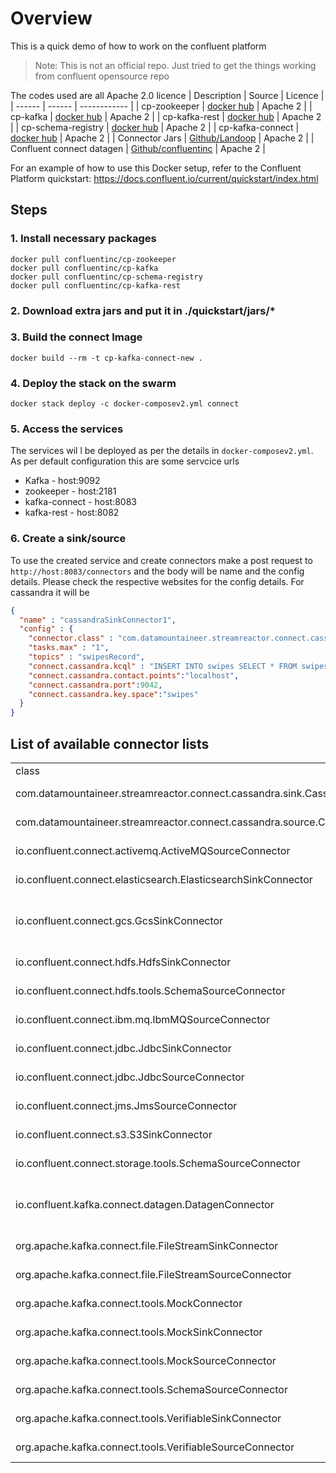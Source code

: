 
# Overview
This is a quick demo of how to work on the confluent platform
> Note: This is not an official repo. Just tried to get the things working from confluent opensource repo


The codes used are all Apache 2.0 licence
| Description | Source | Licence |
| ------ | ------ | ------------ |
| cp-zookeeper | [docker hub](https://hub.docker.com/r/confluentinc/cp-zookeeper) | Apache 2 |
| cp-kafka | [docker hub](https://hub.docker.com/r/confluentinc/cp-kafka) | Apache 2 |
| cp-kafka-rest | [docker hub](https://hub.docker.com/r/confluentinc/cp-kafka-rest) | Apache 2 |
| cp-schema-registry | [docker hub](https://hub.docker.com/r/confluentinc/cp-schema-registry) | Apache 2 |
| cp-kafka-connect | [docker hub](https://hub.docker.com/r/confluentinc/cp-kafka-connect) | Apache 2 |
| Connector Jars | [Github/Landoop](https://github.com/Landoop/stream-reactor/releases) | Apache 2 |
| Confluent connect datagen | [Github/confluentinc](https://github.com/confluentinc/kafka-connect-datagen) | Apache 2 |

For an example of how to use this Docker setup, refer to the Confluent Platform quickstart: https://docs.confluent.io/current/quickstart/index.html

## Steps
### 1. Install necessary packages
```
docker pull confluentinc/cp-zookeeper
docker pull confluentinc/cp-kafka
docker pull confluentinc/cp-schema-registry
docker pull confluentinc/cp-kafka-rest
```

### 2. Download extra jars and put it in ./quickstart/jars/*


### 3. Build the connect Image
```
docker build --rm -t cp-kafka-connect-new .
```
### 4. Deploy the stack on the swarm
```
docker stack deploy -c docker-composev2.yml connect
```
### 5. Access the services
The services wil l be deployed as per the details in ``docker-composev2.yml``. As per default configuration this are some servcice urls

* Kafka - host:9092
* zookeeper - host:2181
* kafka-connect - host:8083
* kafka-rest - host:8082

### 6. Create a sink/source
To use the created service and create connectors make a post request to ``http://host:8083/connectors`` and the body will be name and the config details. Please check the respective websites for the config details. For cassandra it will be 
```json
{
  "name" : "cassandraSinkConnector1",
  "config" : {
    "connector.class" : "com.datamountaineer.streamreactor.connect.cassandra.sink.CassandraSinkConnector",
    "tasks.max" : "1",
    "topics" : "swipesRecord",
	"connect.cassandra.kcql" : "INSERT INTO swipes SELECT * FROM swipesRecord;",
	"connect.cassandra.contact.points":"localhost",
	"connect.cassandra.port":9042,
	"connect.cassandra.key.space":"swipes"
  }
}
```


## List of available connector lists
<table>

<tbody>

<tr>

<td>

<div class="td_head">class</div>

</td>

<td>

<div class="td_head">name</div>

</td>

<td>

<div class="td_head">version</div>

</td>

<td>

<div class="td_head">encodedVersion</div>

</td>

<td>

<div class="td_head">type</div>

</td>

<td>

<div class="td_head">typeName</div>

</td>

<td>

<div class="td_head">location</div>

</td>

</tr>

<tr>

<td class="td_row_even">

<div class="td_row_even">com.datamountaineer.streamreactor.connect.cassandra.sink.CassandraSinkConnector</div>

</td>

<td class="td_row_even">

<div class="td_row_even">com.datamountaineer.streamreactor.connect.cassandra.sink.CassandraSinkConnector</div>

</td>

<td class="td_row_even">

<div class="td_row_even">1.2.2</div>

</td>

<td class="td_row_even">

<div class="td_row_even">1.2.2</div>

</td>

<td class="td_row_even">

<div class="td_row_even">sink</div>

</td>

<td class="td_row_even">

<div class="td_row_even">sink</div>

</td>

<td class="td_row_even">

<div class="td_row_even">file:/var/jars/kafka-connect-cassandra-1.2.2/</div>

</td>

</tr>

<tr>

<td class="td_row_odd">

<div class="td_row_odd">com.datamountaineer.streamreactor.connect.cassandra.source.CassandraSourceConnector</div>

</td>

<td class="td_row_odd">

<div class="td_row_odd">com.datamountaineer.streamreactor.connect.cassandra.source.CassandraSourceConnector</div>

</td>

<td class="td_row_odd">

<div class="td_row_odd">1.2.2</div>

</td>

<td class="td_row_odd">

<div class="td_row_odd">1.2.2</div>

</td>

<td class="td_row_odd">

<div class="td_row_odd">source</div>

</td>

<td class="td_row_odd">

<div class="td_row_odd">source</div>

</td>

<td class="td_row_odd">

<div class="td_row_odd">file:/var/jars/kafka-connect-cassandra-1.2.2/</div>

</td>

</tr>

<tr>

<td class="td_row_even">

<div class="td_row_even">io.confluent.connect.activemq.ActiveMQSourceConnector</div>

</td>

<td class="td_row_even">

<div class="td_row_even">io.confluent.connect.activemq.ActiveMQSourceConnector</div>

</td>

<td class="td_row_even">

<div class="td_row_even">5.1.2</div>

</td>

<td class="td_row_even">

<div class="td_row_even">5.1.2</div>

</td>

<td class="td_row_even">

<div class="td_row_even">source</div>

</td>

<td class="td_row_even">

<div class="td_row_even">source</div>

</td>

<td class="td_row_even">

<div class="td_row_even">file:/usr/share/java/kafka-connect-activemq/</div>

</td>

</tr>

<tr>

<td class="td_row_odd">

<div class="td_row_odd">io.confluent.connect.elasticsearch.ElasticsearchSinkConnector</div>

</td>

<td class="td_row_odd">

<div class="td_row_odd">io.confluent.connect.elasticsearch.ElasticsearchSinkConnector</div>

</td>

<td class="td_row_odd">

<div class="td_row_odd">5.1.2</div>

</td>

<td class="td_row_odd">

<div class="td_row_odd">5.1.2</div>

</td>

<td class="td_row_odd">

<div class="td_row_odd">sink</div>

</td>

<td class="td_row_odd">

<div class="td_row_odd">sink</div>

</td>

<td class="td_row_odd">

<div class="td_row_odd">file:/usr/share/java/kafka-connect-elasticsearch/</div>

</td>

</tr>

<tr>

<td class="td_row_even">

<div class="td_row_even">io.confluent.connect.gcs.GcsSinkConnector</div>

</td>

<td class="td_row_even">

<div class="td_row_even">io.confluent.connect.gcs.GcsSinkConnector</div>

</td>

<td class="td_row_even">

<div class="td_row_even">5.0.1</div>

</td>

<td class="td_row_even">

<div class="td_row_even">5.0.1</div>

</td>

<td class="td_row_even">

<div class="td_row_even">sink</div>

</td>

<td class="td_row_even">

<div class="td_row_even">sink</div>

</td>

<td class="td_row_even">

<div class="td_row_even">file:/usr/share/confluent-hub-components/confluentinc-kafka-connect-gcs/</div>

</td>

</tr>

<tr>

<td class="td_row_odd">

<div class="td_row_odd">io.confluent.connect.hdfs.HdfsSinkConnector</div>

</td>

<td class="td_row_odd">

<div class="td_row_odd">io.confluent.connect.hdfs.HdfsSinkConnector</div>

</td>

<td class="td_row_odd">

<div class="td_row_odd">5.1.2</div>

</td>

<td class="td_row_odd">

<div class="td_row_odd">5.1.2</div>

</td>

<td class="td_row_odd">

<div class="td_row_odd">sink</div>

</td>

<td class="td_row_odd">

<div class="td_row_odd">sink</div>

</td>

<td class="td_row_odd">

<div class="td_row_odd">file:/usr/share/java/kafka-connect-hdfs/</div>

</td>

</tr>

<tr>

<td class="td_row_even">

<div class="td_row_even">io.confluent.connect.hdfs.tools.SchemaSourceConnector</div>

</td>

<td class="td_row_even">

<div class="td_row_even">io.confluent.connect.hdfs.tools.SchemaSourceConnector</div>

</td>

<td class="td_row_even">

<div class="td_row_even">2.1.1-cp1</div>

</td>

<td class="td_row_even">

<div class="td_row_even">2.1.1-cp1</div>

</td>

<td class="td_row_even">

<div class="td_row_even">source</div>

</td>

<td class="td_row_even">

<div class="td_row_even">source</div>

</td>

<td class="td_row_even">

<div class="td_row_even">file:/usr/share/java/kafka-connect-hdfs/</div>

</td>

</tr>

<tr>

<td class="td_row_odd">

<div class="td_row_odd">io.confluent.connect.ibm.mq.IbmMQSourceConnector</div>

</td>

<td class="td_row_odd">

<div class="td_row_odd">io.confluent.connect.ibm.mq.IbmMQSourceConnector</div>

</td>

<td class="td_row_odd">

<div class="td_row_odd">5.1.2</div>

</td>

<td class="td_row_odd">

<div class="td_row_odd">5.1.2</div>

</td>

<td class="td_row_odd">

<div class="td_row_odd">source</div>

</td>

<td class="td_row_odd">

<div class="td_row_odd">source</div>

</td>

<td class="td_row_odd">

<div class="td_row_odd">file:/usr/share/java/kafka-connect-ibmmq/</div>

</td>

</tr>

<tr>

<td class="td_row_even">

<div class="td_row_even">io.confluent.connect.jdbc.JdbcSinkConnector</div>

</td>

<td class="td_row_even">

<div class="td_row_even">io.confluent.connect.jdbc.JdbcSinkConnector</div>

</td>

<td class="td_row_even">

<div class="td_row_even">5.1.2</div>

</td>

<td class="td_row_even">

<div class="td_row_even">5.1.2</div>

</td>

<td class="td_row_even">

<div class="td_row_even">sink</div>

</td>

<td class="td_row_even">

<div class="td_row_even">sink</div>

</td>

<td class="td_row_even">

<div class="td_row_even">file:/usr/share/java/kafka-connect-jdbc/</div>

</td>

</tr>

<tr>

<td class="td_row_odd">

<div class="td_row_odd">io.confluent.connect.jdbc.JdbcSourceConnector</div>

</td>

<td class="td_row_odd">

<div class="td_row_odd">io.confluent.connect.jdbc.JdbcSourceConnector</div>

</td>

<td class="td_row_odd">

<div class="td_row_odd">5.1.2</div>

</td>

<td class="td_row_odd">

<div class="td_row_odd">5.1.2</div>

</td>

<td class="td_row_odd">

<div class="td_row_odd">source</div>

</td>

<td class="td_row_odd">

<div class="td_row_odd">source</div>

</td>

<td class="td_row_odd">

<div class="td_row_odd">file:/usr/share/java/kafka-connect-jdbc/</div>

</td>

</tr>

<tr>

<td class="td_row_even">

<div class="td_row_even">io.confluent.connect.jms.JmsSourceConnector</div>

</td>

<td class="td_row_even">

<div class="td_row_even">io.confluent.connect.jms.JmsSourceConnector</div>

</td>

<td class="td_row_even">

<div class="td_row_even">5.1.2</div>

</td>

<td class="td_row_even">

<div class="td_row_even">5.1.2</div>

</td>

<td class="td_row_even">

<div class="td_row_even">source</div>

</td>

<td class="td_row_even">

<div class="td_row_even">source</div>

</td>

<td class="td_row_even">

<div class="td_row_even">file:/usr/share/java/kafka-connect-jms/</div>

</td>

</tr>

<tr>

<td class="td_row_odd">

<div class="td_row_odd">io.confluent.connect.s3.S3SinkConnector</div>

</td>

<td class="td_row_odd">

<div class="td_row_odd">io.confluent.connect.s3.S3SinkConnector</div>

</td>

<td class="td_row_odd">

<div class="td_row_odd">5.1.2</div>

</td>

<td class="td_row_odd">

<div class="td_row_odd">5.1.2</div>

</td>

<td class="td_row_odd">

<div class="td_row_odd">sink</div>

</td>

<td class="td_row_odd">

<div class="td_row_odd">sink</div>

</td>

<td class="td_row_odd">

<div class="td_row_odd">file:/usr/share/java/kafka-connect-s3/</div>

</td>

</tr>

<tr>

<td class="td_row_even">

<div class="td_row_even">io.confluent.connect.storage.tools.SchemaSourceConnector</div>

</td>

<td class="td_row_even">

<div class="td_row_even">io.confluent.connect.storage.tools.SchemaSourceConnector</div>

</td>

<td class="td_row_even">

<div class="td_row_even">2.1.1-cp1</div>

</td>

<td class="td_row_even">

<div class="td_row_even">2.1.1-cp1</div>

</td>

<td class="td_row_even">

<div class="td_row_even">source</div>

</td>

<td class="td_row_even">

<div class="td_row_even">source</div>

</td>

<td class="td_row_even">

<div class="td_row_even">file:/usr/share/java/kafka-connect-hdfs/</div>

</td>

</tr>

<tr>

<td class="td_row_odd">

<div class="td_row_odd">io.confluent.kafka.connect.datagen.DatagenConnector</div>

</td>

<td class="td_row_odd">

<div class="td_row_odd">io.confluent.kafka.connect.datagen.DatagenConnector</div>

</td>

<td class="td_row_odd">

<div class="td_row_odd">null</div>

</td>

<td class="td_row_odd">

<div class="td_row_odd">null</div>

</td>

<td class="td_row_odd">

<div class="td_row_odd">source</div>

</td>

<td class="td_row_odd">

<div class="td_row_odd">source</div>

</td>

<td class="td_row_odd">

<div class="td_row_odd">file:/usr/share/confluent-hub-components/confluentinc-kafka-connect-datagen/</div>

</td>

</tr>

<tr>

<td class="td_row_even">

<div class="td_row_even">org.apache.kafka.connect.file.FileStreamSinkConnector</div>

</td>

<td class="td_row_even">

<div class="td_row_even">org.apache.kafka.connect.file.FileStreamSinkConnector</div>

</td>

<td class="td_row_even">

<div class="td_row_even">2.1.1-cp1</div>

</td>

<td class="td_row_even">

<div class="td_row_even">2.1.1-cp1</div>

</td>

<td class="td_row_even">

<div class="td_row_even">sink</div>

</td>

<td class="td_row_even">

<div class="td_row_even">sink</div>

</td>

<td class="td_row_even">

<div class="td_row_even">file:/usr/share/java/kafka/</div>

</td>

</tr>

<tr>

<td class="td_row_odd">

<div class="td_row_odd">org.apache.kafka.connect.file.FileStreamSourceConnector</div>

</td>

<td class="td_row_odd">

<div class="td_row_odd">org.apache.kafka.connect.file.FileStreamSourceConnector</div>

</td>

<td class="td_row_odd">

<div class="td_row_odd">2.1.1-cp1</div>

</td>

<td class="td_row_odd">

<div class="td_row_odd">2.1.1-cp1</div>

</td>

<td class="td_row_odd">

<div class="td_row_odd">source</div>

</td>

<td class="td_row_odd">

<div class="td_row_odd">source</div>

</td>

<td class="td_row_odd">

<div class="td_row_odd">file:/usr/share/java/kafka/</div>

</td>

</tr>

<tr>

<td class="td_row_even">

<div class="td_row_even">org.apache.kafka.connect.tools.MockConnector</div>

</td>

<td class="td_row_even">

<div class="td_row_even">org.apache.kafka.connect.tools.MockConnector</div>

</td>

<td class="td_row_even">

<div class="td_row_even">2.1.1-cp1</div>

</td>

<td class="td_row_even">

<div class="td_row_even">2.1.1-cp1</div>

</td>

<td class="td_row_even">

<div class="td_row_even">connector</div>

</td>

<td class="td_row_even">

<div class="td_row_even">connector</div>

</td>

<td class="td_row_even">

<div class="td_row_even">file:/usr/share/java/confluent-control-center/</div>

</td>

</tr>

<tr>

<td class="td_row_odd">

<div class="td_row_odd">org.apache.kafka.connect.tools.MockSinkConnector</div>

</td>

<td class="td_row_odd">

<div class="td_row_odd">org.apache.kafka.connect.tools.MockSinkConnector</div>

</td>

<td class="td_row_odd">

<div class="td_row_odd">2.1.1-cp1</div>

</td>

<td class="td_row_odd">

<div class="td_row_odd">2.1.1-cp1</div>

</td>

<td class="td_row_odd">

<div class="td_row_odd">sink</div>

</td>

<td class="td_row_odd">

<div class="td_row_odd">sink</div>

</td>

<td class="td_row_odd">

<div class="td_row_odd">file:/usr/share/java/confluent-control-center/</div>

</td>

</tr>

<tr>

<td class="td_row_even">

<div class="td_row_even">org.apache.kafka.connect.tools.MockSourceConnector</div>

</td>

<td class="td_row_even">

<div class="td_row_even">org.apache.kafka.connect.tools.MockSourceConnector</div>

</td>

<td class="td_row_even">

<div class="td_row_even">2.1.1-cp1</div>

</td>

<td class="td_row_even">

<div class="td_row_even">2.1.1-cp1</div>

</td>

<td class="td_row_even">

<div class="td_row_even">source</div>

</td>

<td class="td_row_even">

<div class="td_row_even">source</div>

</td>

<td class="td_row_even">

<div class="td_row_even">file:/usr/share/java/confluent-control-center/</div>

</td>

</tr>

<tr>

<td class="td_row_odd">

<div class="td_row_odd">org.apache.kafka.connect.tools.SchemaSourceConnector</div>

</td>

<td class="td_row_odd">

<div class="td_row_odd">org.apache.kafka.connect.tools.SchemaSourceConnector</div>

</td>

<td class="td_row_odd">

<div class="td_row_odd">2.1.1-cp1</div>

</td>

<td class="td_row_odd">

<div class="td_row_odd">2.1.1-cp1</div>

</td>

<td class="td_row_odd">

<div class="td_row_odd">source</div>

</td>

<td class="td_row_odd">

<div class="td_row_odd">source</div>

</td>

<td class="td_row_odd">

<div class="td_row_odd">file:/usr/share/java/confluent-control-center/</div>

</td>

</tr>

<tr>

<td class="td_row_even">

<div class="td_row_even">org.apache.kafka.connect.tools.VerifiableSinkConnector</div>

</td>

<td class="td_row_even">

<div class="td_row_even">org.apache.kafka.connect.tools.VerifiableSinkConnector</div>

</td>

<td class="td_row_even">

<div class="td_row_even">2.1.1-cp1</div>

</td>

<td class="td_row_even">

<div class="td_row_even">2.1.1-cp1</div>

</td>

<td class="td_row_even">

<div class="td_row_even">source</div>

</td>

<td class="td_row_even">

<div class="td_row_even">source</div>

</td>

<td class="td_row_even">

<div class="td_row_even">file:/usr/share/java/confluent-control-center/</div>

</td>

</tr>

<tr>

<td class="td_row_odd">

<div class="td_row_odd">org.apache.kafka.connect.tools.VerifiableSourceConnector</div>

</td>

<td class="td_row_odd">

<div class="td_row_odd">org.apache.kafka.connect.tools.VerifiableSourceConnector</div>

</td>

<td class="td_row_odd">

<div class="td_row_odd">2.1.1-cp1</div>

</td>

<td class="td_row_odd">

<div class="td_row_odd">2.1.1-cp1</div>

</td>

<td class="td_row_odd">

<div class="td_row_odd">source</div>

</td>

<td class="td_row_odd">

<div class="td_row_odd">source</div>

</td>

<td class="td_row_odd">

<div class="td_row_odd">file:/usr/share/java/confluent-control-center/</div>

</td>

</tr>

</tbody>

</table>